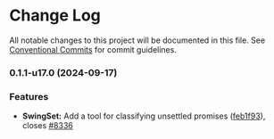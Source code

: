 # Change Log

All notable changes to this project will be documented in this file.
See [Conventional Commits](https://conventionalcommits.org) for commit guidelines.

### 0.1.1-u17.0 (2024-09-17)


### Features

* **SwingSet:** Add a tool for classifying unsettled promises ([feb1f93](https://github.com/Agoric/agoric-sdk/commit/feb1f93c81e68c680e07bdac8c64917ad69af602)), closes [#8336](https://github.com/Agoric/agoric-sdk/issues/8336)
